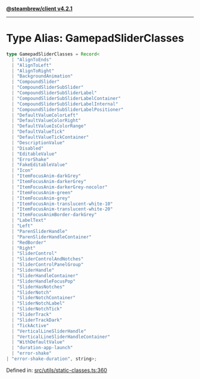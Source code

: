 [**@steambrew/client v4.2.1**](../README.md)

***

# Type Alias: GamepadSliderClasses

```ts
type GamepadSliderClasses = Record<
  | "AlignToEnds"
  | "AlignToLeft"
  | "AlignToRight"
  | "BackgroundAnimation"
  | "CompoundSlider"
  | "CompoundSliderSubSlider"
  | "CompoundSliderSubSliderLabel"
  | "CompoundSliderSubSliderLabelContainer"
  | "CompoundSliderSubSliderLabelInternal"
  | "CompoundSliderSubSliderLabelPositioner"
  | "DefaultValueColorLeft"
  | "DefaultValueColorRight"
  | "DefaultValueIsColorRange"
  | "DefaultValueTick"
  | "DefaultValueTickContainer"
  | "DescriptionValue"
  | "Disabled"
  | "EditableValue"
  | "ErrorShake"
  | "FakeEditableValue"
  | "Icon"
  | "ItemFocusAnim-darkGrey"
  | "ItemFocusAnim-darkerGrey"
  | "ItemFocusAnim-darkerGrey-nocolor"
  | "ItemFocusAnim-green"
  | "ItemFocusAnim-grey"
  | "ItemFocusAnim-translucent-white-10"
  | "ItemFocusAnim-translucent-white-20"
  | "ItemFocusAnimBorder-darkGrey"
  | "LabelText"
  | "Left"
  | "ParenSliderHandle"
  | "ParenSliderHandleContainer"
  | "RedBorder"
  | "Right"
  | "SliderControl"
  | "SliderControlAndNotches"
  | "SliderControlPanelGroup"
  | "SliderHandle"
  | "SliderHandleContainer"
  | "SliderHandleFocusPop"
  | "SliderHasNotches"
  | "SliderNotch"
  | "SliderNotchContainer"
  | "SliderNotchLabel"
  | "SliderNotchTick"
  | "SliderTrack"
  | "SliderTrackDark"
  | "TickActive"
  | "VerticalLineSliderHandle"
  | "VerticalLineSliderHandleContainer"
  | "WithDefaultValue"
  | "duration-app-launch"
  | "error-shake"
| "error-shake-duration", string>;
```

Defined in: [src/utils/static-classes.ts:360](https://github.com/shdwmtr/plugutil/blob/b52230e3bd417b9353d983856323dee8a90c4f70/client/src/utils/static-classes.ts#L360)
